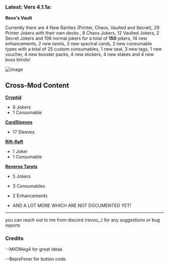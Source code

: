 
### Latest: Vers 4.1.1a:

**Revo's Vault**

Currently there are 4 New Rarities (Printer, Chaos, Vaulted and Secret), 29 Printer Jokers with their own decks , 8 Chaos Jokers, 12 Vaulted Jokers, 2 Secret Jokers and 106 normal jokers for a total of **150** jokers, 14 new enhancements, 2 new tarots, 3 new spectral cards, 2 new consumable types with a total of 25 custom consumables, 1 new seal, 3 new tags, 1 new voucher, 4 new booster packs, 4 new stickers, 4 new stakes and 4 new boss blinds!

![image](https://github.com/user-attachments/assets/a595307b-5ded-4de8-b20b-566f844c6ef4)


 **Cross-Mod Content**
--

**[Cryptid](https://github.com/MathIsFun0/Cryptid)**

- 6 Jokers
- 1 Consumable

**[CardSleeves](https://github.com/larswijn/CardSleeves)**

- 17 Sleeves

**[Rift-Raft](https://github.com/vitellaryjr/RiftRaft)**

- 1 Joker
- 1 Consumable

**[Reverse Tarots](https://github.com/SkywardTARDIS/balatro_reverse_tarots)**

- 5 Jokers
- 3 Consumables
- 2 Enhancements

- AND A LOT MORE WHICH ARE NOT DOCUMENTED YET!

------


you can reach out to me from discord (revoo_.) for any suggestions or bug reports


### Credits

--MilƱMeg4 for great ideas

--BepisFever for button code
